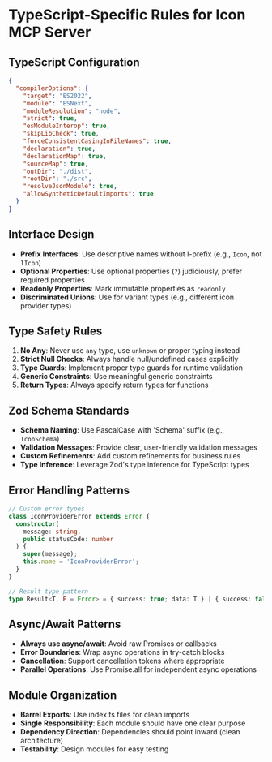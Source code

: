 # TypeScript-Specific Rules for Icon MCP Server

## TypeScript Configuration

```json
{
  "compilerOptions": {
    "target": "ES2022",
    "module": "ESNext",
    "moduleResolution": "node",
    "strict": true,
    "esModuleInterop": true,
    "skipLibCheck": true,
    "forceConsistentCasingInFileNames": true,
    "declaration": true,
    "declarationMap": true,
    "sourceMap": true,
    "outDir": "./dist",
    "rootDir": "./src",
    "resolveJsonModule": true,
    "allowSyntheticDefaultImports": true
  }
}
```

## Interface Design

- **Prefix Interfaces**: Use descriptive names without I-prefix (e.g., `Icon`, not `IIcon`)
- **Optional Properties**: Use optional properties (`?`) judiciously, prefer required properties
- **Readonly Properties**: Mark immutable properties as `readonly`
- **Discriminated Unions**: Use for variant types (e.g., different icon provider types)

## Type Safety Rules

1. **No Any**: Never use `any` type, use `unknown` or proper typing instead
2. **Strict Null Checks**: Always handle null/undefined cases explicitly
3. **Type Guards**: Implement proper type guards for runtime validation
4. **Generic Constraints**: Use meaningful generic constraints
5. **Return Types**: Always specify return types for functions

## Zod Schema Standards

- **Schema Naming**: Use PascalCase with 'Schema' suffix (e.g., `IconSchema`)
- **Validation Messages**: Provide clear, user-friendly validation messages
- **Custom Refinements**: Add custom refinements for business rules
- **Type Inference**: Leverage Zod's type inference for TypeScript types

## Error Handling Patterns

```typescript
// Custom error types
class IconProviderError extends Error {
  constructor(
    message: string,
    public statusCode: number
  ) {
    super(message);
    this.name = 'IconProviderError';
  }
}

// Result type pattern
type Result<T, E = Error> = { success: true; data: T } | { success: false; error: E };
```

## Async/Await Patterns

- **Always use async/await**: Avoid raw Promises or callbacks
- **Error Boundaries**: Wrap async operations in try-catch blocks
- **Cancellation**: Support cancellation tokens where appropriate
- **Parallel Operations**: Use Promise.all for independent async operations

## Module Organization

- **Barrel Exports**: Use index.ts files for clean imports
- **Single Responsibility**: Each module should have one clear purpose
- **Dependency Direction**: Dependencies should point inward (clean architecture)
- **Testability**: Design modules for easy testing
